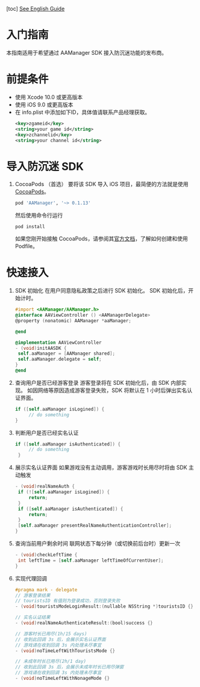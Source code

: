 [toc]
[See English Guide]()
# 入门指南
本指南适用于希望通过 AAManager SDK 接入防沉迷功能的发布商。
# 前提条件
- 使用 Xcode 10.0 或更高版本
- 使用 iOS 9.0 或更高版本
- 在 info.plist 中添加如下ID，具体值请联系产品经理获取。
  ```xml
  <key>zgameid</key>
  <string>your game id</string>
  <key>zchannelid</key>
  <string>your channel id</string>
  ```
# 导入防沉迷 SDK
1. CocoaPods （首选）
   要将该 SDK 导入 iOS 项目，最简便的方法就是使用 [CocoaPods](https://guides.cocoapods.org/using/getting-started)。
   ```ruby
   pod 'AAManager', '~> 0.1.13'
   ```
   然后使用命令行运行
   ```shell
   pod install
   ```
   如果您刚开始接触 CocoaPods，请参阅其[官方文档](https://guides.cocoapods.org/using/using-cocoapods)，了解如何创建和使用 Podfile。
# 快速接入
1. SDK 初始化
   在用户同意隐私政策之后进行 SDK 初始化。
   SDK 初始化后，开始计时。
   ```objective-c
   #import <AAManager/AAManager.h>
   @interface AAViewController () <AAManagerDelegate>
   @property (nonatomic) AAManager *aaManager;
   
   @end
   
   @implementation AAViewController
   - (void)initAASDK {
    self.aaManager = [AAManager shared];
    self.aaManager.delegate = self;
   }
   @end
   ```
2. 查询用户是否已经游客登录
   游客登录将在 SDK 初始化后，由 SDK 内部实现。
   如因网络等原因造成游客登录失败，SDK 将默认在 1 小时后弹出实名认证界面。
   ```objective-c
   if ([self.aaManager isLogined]) {
        // do something
   }
   ```
3. 判断用户是否已经实名认证
   ```objective-c
   if ([self.aaManager isAuthenticated]) {
        // do something
    }
   ```
4. 展示实名认证界面
   如果游戏没有主动调用，游客游戏时长用尽时将由 SDK 主动触发
   ```objective-c
   - (void)realNameAuth {
    if (![self.aaManager isLogined]) {
        return;
    }
    if ([self.aaManager isAuthenticated]) {
        return;
    }
    [self.aaManager presentRealNameAuthenticationController];
   }
   ```
5. 查询当前用户剩余时间
   联网状态下每分钟（或切换前后台时）更新一次
   ```objective-c
   - (void)checkLeftTime {
    int leftTime = [self.aaManager leftTimeOfCurrentUser];
   }
   ```
6. 实现代理回调
   ```objective-c
   #pragma mark - delegate
   // 游客登录结果
   // touristsID 有值则为登录成功，否则登录失败
   - (void)touristsModeLoginResult:(nullable NSString *)touristsID {}
   
   // 实名认证结果
   - (void)realNameAuthenticateResult:(bool)success {}
   
   // 游客时长已用尽(1h/15 days)
   // 收到此回调 3s 后，会展示实名认证界面
   // 游戏请在收到回调 3s 内处理未尽事宜
   - (void)noTimeLeftWithTouristsMode {}
   
   // 未成年时长已用尽(2h/1 day)
   // 收到此回调 3s 后，会展示未成年时长已用尽弹窗
   // 游戏请在收到回调 3s 内处理未尽事宜
   - (void)noTimeLeftWithNonageMode {}
   ```